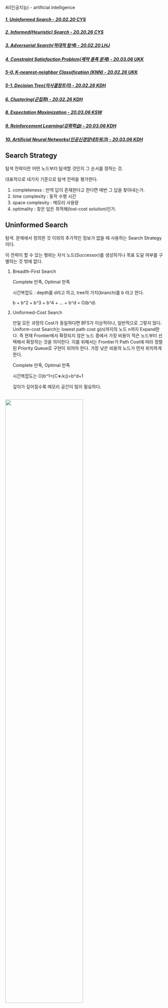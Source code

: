AI(인공지능) - artificial intelligence

##### [1. Uninformed Search - 20.02.20 CYS](#Uninformed-Search)
##### [2. Informed(Heuristic) Search - 20.20.26 CYS](#Informed-Search)
##### [3. Adversarial Search(적대적 탐색) - 20.02.20 LHJ](#adversarial-search)
##### [4. Constraint Satisfaction Problem(제약 충족 문제) - 20.03.06 UKK](#Constraint-Satisfaction-Problem)
##### [5-0. K-nearest-neighbor Classification (KNN) - 20.02.26 UKK](#K-nearest-neighbor)
##### [5-1. Decision Tree(의사결정트리) - 20.02.26 KDH](#Decision-Tree)
##### [6. Clustering(군집화) - 20.02.26 KDH](#Clustering)

##### [8. Expectation Maximization - 20.03.06 KSW](#Expectation-Maximization)

##### [9. Reinforcement Learning(강화학습) - 20.03.06 KDH](#Reinforcement-Learning)
##### [10. Artificial Neural Networks(인공신경망네트워크) - 20.03.06 KDH](#Artificial-Neural-Networks)


## Search Strategy
탐색 전략이란 어떤 노드부터 탐색할 것인지 그 순서를 정하는 것.

대표적으로 네가지 기준으로 탐색 전략을 평가한다.

1. completeness : 만약 답이 존재한다고 한다면 매번 그 답을 찾아내는가.
2. time complexity : 동작 수행 시간
3. space complexity : 메모리 사용량
4. optimality : 찾은 답은 최적해(lost-cost solution)인가.


## Uninformed Search
탐색. 문제에서 정의한 것 이외의 추가적인 정보가 없을 때 사용하는 Search Strategy 이다.

이 전략이 할 수 있는 행위는 자식 노드(Successor)를 생성하거나 목표 도달 여부를 구별하는 것 밖에 없다.

1. Breadth-First Search

    Complete 만족, Optimal 만족

    시간복잡도 :
      depth를 d라고 하고, tree의 가지(branch)를 b 라고 한다.

      b + b^2 + b^3 + b^4 + ... + b^d = O(b^d)

2. Uniformed-Cost Search

    만일 모든 과정의 Cost가 동일하다면 BFS가 이상적이나, 일반적으로 그렇지 않다.
Uniform-cost Search는 lowest path cost g(n)까지의 노드 n까지 Expand한다. 
즉 현재 Frontier에서 확장되지 않은 노드 중에서 가장 비용이 적은 노드부터 선택해서 확장하는 것을 의미한다.
이를 위해서는 Frontier가 Path Cost에 따라 정렬된 Priority Queue로 구현이 되어야 한다.
가장 낮은 비용의 노드가 먼저 위치하게 한다.

    Complete 만족, Optimal 만족


    시간복잡도는 O(b^1+⌊C∗/ϵ⌋)=b^d+1
    
    깊이가 깊어질수록 메모리 공간이 많이 필요하다.


​    
​    <img src="./assets/UCS.png" width="70%" height="70%">

3. Depth-First Search

    Complete X, Optimal X
    현 트리구조의 최대깊이를 m이라고 노드의 개수는 오직 O(m)의 메모리만을 사용하면 된다.
    순환 고리가 없는 트리구조에서는 Complete를 만족한다.

    시간복잡도 : O(b^D)
    공간복잡도 : O(bD)

4. Depth-Limited Search

    무한한 State space에서의 Depth-first Search는 실패를 일으킬 수 있는데, 미리 설정해놓은 깊이 값인 l을 이용함으로써 이 실패를 줄일 수 있다. 즉, 깊이 l까지 도달하면 더 이상의 자식노드는 존재하지 않는다고 간주하는 알고리즘이다.
이 알고리즘의 Time-complexity는 O(bl)이 되며, Space-complexity는 O(bl)이 된다.

    
    <img src="./assets/DLS.png" width="70%" height="70%">

5. Iterative Deepening Depth-First Search

    Depth Limit Search에서 Limit을 점차적으로 늘려나가는 방식.
전체 상태공간의 지름을 알지 못할때 사용하면 좋다.
Time-complexity로는 O(bd)이다. 
    
    <img src="./assets/IDS.png" width="70%" height="70%">
    
    

#### Overall


   <img src="./assets/overall.png" width="70%" height="70%">

---

## Informed Search

Heuristic
  - 논리적으로 증명할 수 없으나(주먹구구식) 문제를 푸는데 도움이 될 수 있는 것.
  - 해결책을 보장하지는 않음
  - 하지만 확률적으로 성능이 높아짐.


Evaluate function(평가함수) f : 확장시킬 노드들을 각각의 근거를 통해 평가하여 순위를 매김


#### Best-first Search

- Depth-first Seatch를 최적화하는 탐색 알고리즘.
- 노드를 확장시킬 때, 평가함수 f의 값이 가장 작은 값을 선택한다.
- 대표적인 예로는 Dijkstra's algorithm, A* algorithm이 있다.

1. Greedy Best-First Search

    평가함수를 오직 Heuristic 함수로만 구성.<br>
    언제나 최적의 정답만을 주는 것은 아님.

- Complete: 유한한 공간의 graph에서 repeated-state checking이 있을때만 만족
- Time: O(b^D), 하지만 평균 속도는 월등히 높아질 수 있음.
- Space: 평균 공간은 월등히 낮아질 수 있음.
- Optimal: X


2. A* Search

    시작점과 목표점 사이의 최단거리를 찾아주는 알고리즘.<br>
    g(n) = 시작점으로부터의 비용<br>
    h(n) = 목적지까지의 예상(Heuristic) 비용<br>
    평가함수 f(n) = g(n) + h(n)


  1) 현재 노드를 closed list에 올려둔다.
  2) 현재 노드에서 가능한 노드를 opened List에 올려둔다.
  3) 값이 가장 낮은 노드로 확장한다.
  4) 노드로 항햔다.

<img src="./assets/aStar.png" width="70%" height="70%">


- Complete을 만족한다.
- 휴리스틱 함수 h(n)이 admissible하다면, Optimal을 만족한다.

    <small>※  A heuristic h(n) is admissible if for every node n,
h(n) ≤ h*(n), where h*(n) is the true cost to reach the goal
state from n.</small>



#### Local Search

1. Hill Climbing
- 현재 노드를 기준으로 이웃 노드들을 확인하여 조금이라도 더 좋은 노드로 이동하는 방식을 이용.
- 아주 적은 메모리를 이용한다. 현재노드만을 기록하기에 O(1)
- 아주 큰 상태 공간에서 그나마 합리적인 해를 찾아내는 이점.

    문제점 : Local Maximum에 빠질 수 있다.
    
    
    <br>

<img src="./assets/hillClimbing.png" width="70%" height="70%">


2. Simulated Annealing

    커다란 탐색공간에서 주어진 함수의 전역 최적점에 대한 훌륭한 근사치를 찾으려고 하는 전역최적화 문제에 대한 일반적인 확률적 휴리스틱 접근방식

시작 위치에서 공을 굴리면, 공은 Local Minima에 빠질 것이다. (가속도는 생각하지 말도록 하자) 하지만 우리가 원하는 것은 Global Minima에 공이 도달하는 것이다. 하지만 Hill Climbing Method에 의해서는, 공은 현재 위치보다 높은 곳으로는 이동하지 않기 때문에, 위 그림과 같은 상황이 발생한다.


이 때, 이 언덕 전체를 살짝 흔들어주면 어떻게 될까? 공이 Local Minima를 겨우 빠져 나갈 정도로 흔들어 준다면, 공은 Global Minima에 도달할 수 있을 것이다. 이렇게 흔들어 주는 것이 Simulated Annealing에 적용된 Heuristics이다.



<img src="./assets/simulatedAnnealing.gif" width="70%" height="70%">

참고 : https://sens.tistory.com/404


## Adversarial Search

### Adversarial Search(적대 탐색) 란?

- AI 프로그램(게임 프로그램)들은 탐색 알고리즘으로 **[Minimax algorithm](#1.-Minimax-algorithm(최대최소-방법)),** **[alpha-beta pruning](#2.-Alpha-Beta-Pruning(알파-베타-방법))** 등을 사용하는데, 이러한 알고리즘을 사용한 탐색을 적대 탐색이라고 한다.

- 적대 탐색에서는 두 명의 게임플레이어 중 한 명이 이기거나, 지거나 ,비길 때까지 번갈아 행동하는 것을 가정한다. 또, 사용가치가 서로 상반되기 때문에 한쪽이 점수를 얻으면, 한쪽은 잃게 된다. 이러한 특성이 적대적인 상황을 만든다.

- 게임이론 용어 :

  - Deterministic : 어떤 행동의 결과도 예측 가능하다. 즉, operation이 정확히 수행된다.
  
  - turn-taking : 두 플레이어의 행동이 번갈아서 일어난다. 즉, 동시에 작동하는 경우가 없다.
  
  - zero-sum game : 모든 이득의 총합이 항상 제로인 게임
  
  - perfect information : 현재 모든 게임 상태는 완전히 관찰 가능하다. 즉, optimal하게 선택 가능하다.

<br>

**적대 탐색 알고리즘 소개 전 해당 장에서 필요한 정보**

- 해당 장에서는 두 명의 플레이어를 MAX와 MIN으로 표현한다.

- [Tic-Tac-Toe(삼목게임)에 대한 게임 트리](#Game-Tree-for-Tic-Tac-Toe)를 예시로 사용한다.

- 게임트리의 대략적인 사이즈

  - b = branching factor(각 노드의 자식 노드 수)
  
  - d = search depth 라고 할 때, **O(b^d)**
  
  - 체스의 경우, b ~ 35 / d ~ 100 으로 엄청 큰 사이즈이기 때문에 이것을 다 탐색하기는 어렵다. 그래서 Game-playing은 **한정된 시간에 최적의 결정**을 내리는 것을 강조한다.
  
  -  주요 쟁점은 " 커다란 게임트리에서 어떻게 optimal move를 탐색할 것인가? " 이다. 이를 위해 적대 탐색 알고리즘이 사용된다.
  

<br>  

#### Game Tree for Tic Tac Toe

<br>

<img src="./assets/tic1.png" width="65%" height="65%">

### 적대 탐색 알고리즘 종류

#### 1. Minimax algorithm(최대최소 방법)

- 본인 차례에는 본인에게 제일 유리한 수, 상대방 차례에는 본인에게 제일 불리한 수가 선택하며, 다음 턴만이 아니라 그 이후까지 바라보며 탐색하는 과정이다.

- **MAX** 가 X 를 표시하고, **MIN** 은 0 를 표시하며, **MAX** 가 먼저 시작한다고 가정하자. 깊이 제한이 2 인 경우, 레벨 2 의 모든 노드가 생성될 때까지 너비우선 탐색을 수행한 다음, 이들 노드에 대하여 평가 함수를 적용한다. 상태 p에 대한 평가 함수 e(p) 가 다음과 같이 주어진다고 하자.

  ```
  if MAX가 이기는 상태 : e(p) = ∞
  
  if MIN이 이기는 상태 : e(p) = -∞
  
  if 결정이 나지 않은 상태 : e(p) = (MAX가 이길수 있는 경우의 수) - (MIN이 이길수 있는 경우의 수)
  ```

만약 상태가 다음과 같다면, 

<img src="./assets/minimax1.png" width="20%" height="20%">

e(p) = 6 - 4 = 2 가 될 것이다.

<br>

**START**

탐색의 첫번째 단계

<img src="./assets/minimax2.png" width="50%" height="50%">


위부터 e(p)의 값이 각 1, -2, -1이기 때문에 MAX는 e(p) = 1 을 선택하여 행동할 것이다.

<br>

<img src="./assets/minimax3.png" width="20%" height="20%">


MIN은 여기에 대해 위 그림과 같이 X의 왼편에 O를 표시했다고 하자.(MIN은 좋은 탐색 전략을 갖고 있지 않다고 볼 수 있다.)

그리고 다시 MAX가 탐색을 수행하고 아래와 같은 탐색트리가 만들어진다.

<br>

<img src="./assets/minimax4.png" width="70%" height="70%">


여기서 두 가지 최상의 선택이 가능하지만, 빨간표시의 행동을 선택했다고 하자. 그렇다면 MIN은 패배를 피하기 위해 아래와 같은 행동을 취할 것이다.

<br>

<img src="./assets/minimax5.png" width="20%" height="20%">


MAX는 탐색을 다시 수행하여 아래와 같은 트리를 생성한다. MAX는 이번에도 최상의 선택을 할 것이고, 이 선택이 MAX의 패배를 피할 수 있는 행동이라는 것을 알 수있다. 그리고 다음 차례에서 MIN은 패배했다는 것을 알 수있고 게임은 종료된다.

<br>

<img src="./assets/minimax6.png" width="70%" height="70%">


#### 2. Alpha-Beta Pruning(알파 베타 방법)

- 위에 설명한 Minimax algorithm의 경우 탐색트리 생성 과정과 상태 평가 과정이 완전히 분리되어 있다. 즉, 트리 생성이 완전히 끝난 후에야 상태 평가가 시작된다. 그래서 비효율적인 전략이라고 볼 수 있다.

- 이를 보완하기 위해 나온 방법이 Alpha-Beta Pruning으로 최종 결정에 영향이 없는 노드들은 가지치기를 해 시간을 줄이는 것이다.

<br>

**Example**

<img src="./assets/Alpha1.png" width="60%" height="60%">

<br>

위 그림을 예로 들어 설명해보자.

해당 그림은 노드 A와 A의 자식이 생성되고, B의 자식 노드 C까지 생성된 직후이다.

여기서 A의 평가값이 -1인데, 이 시점에서 시작 노드의 평가값은 -1 이상으로 제한된다.

왜냐하면 시작 노드는 MAX 차례이므로 최댓값을 탐색할 것이다. 근데 이미 A에서 평가값 -1을 받았으므로 그보다 작은 값을 선택할 수는 없다. 이 하한을 시작 노드의 **Alpha Value(알파값)** 라고 한다.

반대로 노드 B를 보면 노드 C의 평가값이 -1이기 때문에 노드 B의 평가값은 -1이하로 제한된다는 것을 확인할 수 있다. 왜냐하면 노드 B는 MIN 차례이므로 최솟값을 탐색할 것이다. 근데 노드 C에서 평가값 -1을 받았으므로 그보다 큰 값을 선택할 수 없다. 노드 B에 대한 이러한 상한을 **Beta Value(베타값)** 라고 한다.

즉,  

**MAX 노드의 알파값은 자식 노드의 평가값 중 현재까지 가장 큰 값이 된다.**

**MIN 노드의 베타값은 자식 노드의 평가값 중 현재까지 가장 작은 값이 된다.**



알파값보다 작거나 같은 베타값을 갖는 노드의 탐색을 중단하는 것을 **알파 절단(Alpha cut-off)** 라고 하고,

그 반대를 **베타 절단(Beta cut-off)** 라고 한다. 

그리고 이러한 과정을 수행해 가는 모든 과정을 일반적으로 **Alpha-Beta Pruning(알파 베타 방법)** 이라고 한다.

---

# Constraint-Satisfaction-Problem

### 정의
-   제약 조건을 만족하는 경우를 찾는 탐색 문제의 일종
-   엄밀한 정의
    - Variable : X = {x1, x2, … , xn}
	    - 제약조건이라 함은 각 객체의 상태가 특정 조건을 만족해야함을 의미
		- 각 객체를 variable로 놓고, 해당 variable에 value를 담아 state를 표현한다.
	- Domain : D = {d1, d2, … , dn}
	    - State(=value)의 정의역. 3색문제의 경우 {빨간색, 초록색, 파란색}이 domain이 됨
	- Constraint : C = {c1, c2, … , cn}
	    - 제약 조건을 나타냄.
		- C 집합 원소 Cj에 대해서는 <tj, rj>로 표현되며, tj는 Variable 집합에서의 k개 원소로 이뤄진 부분집합이고, rj는 tj내의 variable 원소들이 각각 가지는 k개의 state를 담고있는 tuple을 나타냄.
    - Evaluation : tj 내의 모든 variable 원소에 어떤 state를 assign 했을 때 그 state 상태가 rj내의 원소로 표현 되면 제약조건 만족, 그런 원소가 없다면 만족하지 않음

### 제약 충족 문제 예시
-   3색 문제
<image src="./assets/ukk/map.png">

-	V = {WA, NT, SA, Q, NSW, V, T}
-	D = {R,G,B}
-	C = {<(WA, NT), {(R,G), (R,B), (G,R), (G, B), (B, R), (B, G)}>, …………..} => 명시적(explict) 제약충족 표현, k = 2
- 	C = 인접한 두 나라의 색이 다름 => 암시적(implict) 제약 충족 표현
-   생활속의 CSP
    -   시간표 짜기
    -   버스 배차 스케줄링
    -   버스 노선 설계

### CSP 구현
- 백트래킹이 기본(dfs)
- 탐색 공간을 줄이지 않으면 |V| = n, |D| = m O(m^n) 시간 복잡도
- 최적화 관건
	- 다음 어떤 변수를 assign 할 것인가?
	- 어떤 순서로 value를 선택할 것인가?
	- 필연적 제약 조건 위배를 미리 알 수 없는가?
    - 문제 구조상의 이점을 채택할 수 없는가?
- local search도 가능

### CSP 백트래킹 최적화
#### 다음 어떤 변수를 assign 할 것인가?

###### Ordering: Minimum Remaining Values(MRV)

<image src="./assets/ukk/mrv.png">

Variable Ordering: Minimum remaining values (MRV): 다음 할당해야할 변수로 Minimum remaining values를 할당한다. MRV를 most constrained variable라고도 부르며 이 오더링을 "Fail-fast" ordering이라 한다.

#### 어떤 순서로 value를 선택할 것인가?

###### Ordering: Least Constraining Value(LCV)

<image src="./assets/ukk/lcv.png">

Value Ordering: Least Constraining Value: 변수를 택할때 제약 조건이 가장 적은 값을 선택한다. 예를 들어 나머지 변수 중에서 가장 작은 값을 규정하는 변수를 택하는 것. 이때 필터링을 다시 실행하는 등의 계산이 필요할 수 있다. LCV Ordering을 적용하지 않을 경우 도메인이 조금만 많아져도 계산에 무리가 있으나 적용할 경우 계산 가능 도메인 수의 한계가 급격히 올라간다.

#### 필연적 제약 위배 조건을 미리 알 수 없는가?

###### Forward Checking

<image src="./assets/ukk/forward checking.png">

Filtering을 사용하여 Backtracking Search보다 수고를 줄인다. 예를 들어 WA에 Red를 칠했다면 WA와 연결 된 NT, SA에서 Red 색을 지운다. Q에 Green을 칠했다면 NT, SA, NSW에서 Green을 지웠다. 이렇게 한다면 Backtracking Search보다는 수고가 훨씬 줄어들게 된다. 하지만 이것도 만족스럽지는 않다.

###### Arc Consistency

<image src="./assets/ukk/arc checking.png">

색칠된 모든 노드와 인접한 노드간의 일관성을 체크한다. 모순이 발생하는지 체크를 해보는 것이다. 포워드 체킹과 차이점이 뭔지 헷갈릴 수 있다. 포워드 체킹은 WA 노드에 Red를 칠하면 A와 인접한 노드에서 Red를 지운다. 이 지워진 노드를 Arc라고 하자. 그리고 Q에서 Green을 칠하면 NT, SA, NSW에서 Green이 지워지는데 지워진 노드 3개를 또 아크로 본다. 그럼 Arc는 4개가 되고 이 Arc간의 Consistency를 보는 것이다. 위 이미지에서는 NT와 SA Arc에서 모순이 일어났기에 WA, Q 중 하나는 다른 색으로 칠해져야 하고 이 다른색으로 칠하러 돌아 가는 것이 Backtracking이다.

#### 문제 구조상의 이점을 채택할 수 없는가?
###### Tree-Structure CSPs


<image src="./assets/ukk/tree_structure_csps2.png">

Theorem: 제약 그래프에 루프만 없다면 CSP는 

에 풀 수 있다.

###### Nearly Tree-Structured CSPs

<image src="./assets/ukk/nts2.jpg">
    
- Conditioning: 변수를 인스턴스화 하고 이웃 도메인을 prune 해버린다.
- Cut set conditioning: 나머지 제약 그래프가 트리가 되도록 변수 세트를 인스턴스와 한다.
- Cut set size c는 small c에 대해 매우 빠른 런타임

### CSP local search

#### Iterative Algorithms for CSPs

- Local search methods는 일반적으로 "complete" states에서 작동합니다. i.e., 모든 variable이 어떤 상태로 모두 결정되어 있는 상태
- To apply to CSPs:
    -   불만족스러운 constraints로 과제를 수행한다.
    -   Operators가 variable values를 재할당 한다.

<image src="./assets/ukk/local_search_csp.png">

- Algorithm: While not solved
    -   Variable selection: conflicted variable를 랜덤하게 선택한다.
    -   Value selection: min-conflicts heuristic:
    -   가장 적은 constraints를 위반하는 value를 선택한다.
    -   i.e., h(x) = 위반 된 제약 조건의 총개수	

---
# K-nearest-neighbor

### instance-based learning의 한 종류
-   어떤 instance의 class가 뭔지 묻는 query가 주어지면, 메모리상에 있는 instance들 그 자체들을 이용하여 classification 하게 됨
-   미리 learning 을 통한 hypotheses를 결정해놓는 것이 아닌, training data set 자체가 hypotheses임
-   training data set 모두를 메모리 상에 올려야함 (그래서 instance-based)
-   알고리즘 마다 다르겠지만, 최악의 경우 모든 instance들을 탐색해야함
### lazy learning의 한 종류
-   미리 학습해놓는 것이 아닌, query가 주어질 때마다 학습을 해야함

### KNN 알고리즘 (뒤지게 간단)
-   어떤 instance 가 어디 class인지 물어보는 query가 주어지면, 해당 instance의 최근접 k개의 instance들을 찾음
-   찾은 instance 들의 label을 확인함
-   가장 많이 나오는 쪽으로 classification
-   적절한 k를 찾는 것이 쉽지 않은 일

<img src="./assets/knn_1.png">
<img src="./assets/knn_2.png">

---

### Decision Tree

의사결정트리

**데이터를 분석하여 이들 사이에 존재하는 패턴을 예측 한 규칙의 조합으로 나타냄**

- 강력하고 유명한 classification, prediction 방법





**종류**

* binary decision tree
  <img src="./assets/decision_tree2.png" width="70%" height="70%">

* N-way decision tree

  <img src="./assets/decision_tree.png" width="70%" height="70%">



**Good & Poor 기준**

<img src="./assets/decision_good.png" width="70%" height="70%">

분류가 잘 된것을 측정하는 기준으로 **순도(purity)**를 측정

만약 group에 하나의 class만 존재하면 순도가 높고 복수의 class가 존재하면 순도가 낮다.



**impurity(diversity) 측정**

* **information Gain** - Entropy
* **Gini**
* information gain ratio (information gain / entropy)
* chi-square test based



**information gain**

- Entropy 
  <img src="./assets/entropy.png" width="70%" height="70%">
- information gain  : original data set S , split subset S1 사이의 impurity관계를 비교

<img src="./assets/information_gain.png" width="70%" height="70%">

예시

<img src="./assets/entropy_example.png" width="100%" height="100%">



이렇게 비교를 하여 **information gain이 가장 큰 값이 순도가 가장 높은 것**(impurity가 낮음)

<img src="./assets/entropy_result.png">



이를 반복적으로 작업하면 decision tree를 만들 수 있음

<img src="./assets/information_gain_result.png">





**gini**

확률의 제곱의 합으로  순도 계산

<img src="./assets/gini.png">

예시

<img src="./assets/gini_example.png">

gini도 gain값을 얻는다. 이때에 subset의 gini값에서 original set의 gini값을 빼준다.

여기서는 **gain의 값이 작을 수록 순도가 높음**

<img src="./assets/gini_gain.png">



#### decision tree의 장단점

**장점**

* 트리구조이므로 쉽게 이해 가능
* 데이터에 대해서 사전에 인지할 필요(prior assumption)가 없음
* 의사결정시에 사용되는 일반상식에 맞추기 쉽다
* 다양한 카테고리로 분류할 수 있다.
* 분류와 관련이 없는 속성도 분류가능
* 계산 비용이 작음
* outlier에 민감하지 않음.

**단점**

* 특정 변수에 의해 수직/수평적으로 구분되지 못할 때 분류율이 떨어짐. 이 경우 분류를 위해서 트리를 복잡하게 만들어야하는 문제 발생 - **한개의 변수만으로 구분하기에 발생**
* greedy방식이므로 최적해를 보장하지 못함.
* 경계점 부근에서 예측 오류가 클 가능성이 있음.
* 기존의 training set에 의해서만 결정이 되므로 새로운 set에 대해서 불안정할 가능성이 있음.
* 복수의 속성의 set을 분류하는 것을 생성하기가 복잡함.

---
### Clustering



clustering(군집화) - 비슷한 개체끼리 하나의 그룹으로 묶는 것

* 군집 간 분산 최대화
* 군집 내 분산 최소화



**clustering**은 **비지도학습(unsupervised learning)**이다. - label이 없음

**classification**은 **지도학습(supervised learning)**이다. - label이 있음.



### Flat algorithm - 유사한 것 끼리 묶는 것

### k-means

* 군집은 하나의 중심(centroid)를 가진다.
* 각 개체는 가장 가까운 중심에 할당이 되며 같은 중심에 할당된 것끼리 하나의 군집을 이룸.
* 사용자가 k개의 군집 수를 사전에 정의해야함.
* EM알고리즘에 기반한다.



**알고리즘**

1. 특정 갯수의 군집의 중심을 랜덤으로 선정한다.
2. 각각의 중심에 개체들을 할당한다. (Expectation)
3. 할당 후 중심을 다시 재조정한다. (Maximization)
4. 2-3번 과정을 반복한다.
5. 중심이 수렴이되면 종료한다.



**장점**

* 복잡도가 O(n)
* 수행속도가 빠르다



**단점**

* 초기값의 위치에 따라서 원하는 결과가 나오지 않을 수도 있습니다.

  <img src="./assets/k_means1.png" width="70%" height="70%">

* 군집의 크기가 다른 경우 정상 작동이 안될 수 있음.
  <img src="./assets/k-means2.png" width="70%" height="70%">

* 군집의 밀도가 다른 경우 정상 작동이 안될 수 있음.
  <img src="./assets/k-means3.png" width="70%" height="70%">

* 특이한 케이스의 경우 군집화가 잘 안됨.
  <img src="./assets/k-means4.png" width="70%" height="70%">

* outlier에 민감하다.

<br>

**사용하는 경우**
* pixel segmentation에 드물게 사용된다.


### Mean Shift

* 탐색 반경을 정한다. (scale, bandwidth)
* 군집의 갯수를 정의할 필요가 없다.



**알고리즘**

1. search window를 선택한다.
2. window 내의 데이터의 mean을 계산한다
3. mean의 위치로 window의 중앙을 옮긴다.
4. 수렴될 때까지 2-3과정을 반복한다.



<img src="./assets/mean_shift.png">



**cluster에 이용되는 방법**

1. kernel(원, 사각형, gaussian 등등)과 bandwidth(variance of Gaussian 등)을 선택한다.
2. 각각의 point에 대하여
   * window의 중앙을 각각의 점에 위치함.
   * window 내의 데이터의 mean을 계산한다.
   * mean의 위치로 window의 중앙을 위치시킨다.
   * 수렴될 때까지 2-3의 과정을 반복한다.
3. 가까운 위치로 모인 점들에 대해서 같은 cluster라고 할당한다.

<img src="./assets/mean_shift_cluster.png">



**장점**

* segmentation에 적합하다.
* cluster의 갯수가 유동적이다
* outlier에 민감하지 않다

**단점**

* kernel shape/size를 잘 선택해야한다.
* 고차원 특징에는 적합하지 않다.



**사용하는 경우**

* over-segmentation
* multiple segementation
* tracking, clustering, filtering application


### Hierarchical algorithm - 군집화한 것을 다시 군집화 함

##### top-down

* clustering을 recursive하게 한다.
* 효율이 떨어진다.



##### bottom-up

* 하나씩 비슷하게 묶어가며 최후에 하나로 묶일 때까지 함.



**Hierarchical Agglomerative Clustering**

1. N개의 벡터가 있으면 서로의 similarity를 비교하여 가장 높은 similarity를 합친다.
2. 두개짜리 cluster가 생기고 이를 하나로 보고 또 similarity 비교
3. 위의 과정 반복하면서 하나로 합쳐질 때 까지 진행



**similarity 비교 옵션**

1. Single-link clustering
   * 가장 가까운 개체와 결합
   * 큰 것이 계속해서 커지는 현상이 생김
   * 편향적인 트리 생성 가능
2. Complete-link clustering
   * 가장 먼쪽에 있는 개체와 결합
   * 일정 수준이상으로 커진 클러스터를 막아줌.
3. average-link clustering
   * 평균 거리에 있는 것에 결합

<img src="./assets/link.png">

**예시**

거리표

<img src="./assets/distance.png">

single-link

<img src="./assets/single_link.png">

complete-link

<img src="./assets/complete_link.png">





**single - complete 비교**

* 정보검색 측면에서는 complete가 더 적절하다.
* 성능대비 비용적인 측명은 single이 더 좋다.





reference



 [https://ratsgo.github.io/machine%20learning/2017/04/19/KC/](https://ratsgo.github.io/machine learning/2017/04/19/KC/) 

 https://bcho.tistory.com/1204 

 https://en.wikipedia.org/wiki/Single-linkage_clustering 

-----------

### Expectation Maximization

<br>

**기본 개념 : Hidden variable(결측값)을 무시 하지 않고 Training data로 사용하기 위한 알고리즘**

<br>

**Introduction to EM**

\- 통계학의 거장 Rubin의 역작 중 하나이다. 

\- 보통의 데이터에는 결측값( *, 혹은 NA로 표시되는 것들)이 많이 존재한다.

\- 결측값이 있을시 무시하기도 하지만, imputation을 통해 채워넣기도 한다. 대표적인 imputation방법으로, 평균이나 중앙값으로 결측값을 대체하는 경우가 많다.

\- **EM algorithm은 결측값을 무시하지 않고, 단순히 평균이나 중앙값으로 결측치를 대체하지 않으면서, 통계적 추론을 하는 기법으로 가능도에 기반을 둔다.** 

\- EM algorithm은 결측값이 있을 때의 최대가능도추정량(MLE)을 추정하기 위해 제안된 방법이다. 결측값 그 자체를 채울수도 있다.

\- 결측값을 채우는 것뿐만 아니라 다양한 목적으로 활발하게 사용되는 도구이기도 하다. ex) 가우시안 혼합 모형, latent variable기반 모델 등

-**항상 Optimal한 결과를 가져오는 것은 아니다. (Local search)**

**\- E : Expectation과 M : Maximization, 두 단계로 구성이 된다.** 

\- EM알고리즘을 이해하기 위해서는 가능도(likelihood, 수리통계학2)에 대한 지식이 필요하다. 

<br>

Hidden Variable을 어떻게 training data로 사용할 것인가?

<img src="./assets/MissingData.png">

1. 사용하지 않는다.

   <img src="./assets/DataIgnore.png">

2. Fill in with Best Value

   <img src="./assets/FillwithBestValue.png">

3. **확률 분포를 적용시켜서 사용 (EM 알고리즘)**

   초기에는 확률값을 랜덤하게 설정(Random initialize를 여러번 해봐서 최상의 optimal을 찾아야한다.)

<img src="./assets/distributionValue.png">

아래와 같이 E-step(Expectation)과 M-step(Maximum likelihood)을 반복해가면서 일정한 값에 수렴하도록 계산

<img src="./assets/distributionValue2.png">

<img src="./assets/distributionValue3.png">

**M-step을 통해 증가하는 likelihood**

<img src="./assets/likelihood.png">

---
### Reinforcement Learning



**기계학습** : 인공지능의 한 방법론으로서 다량의 데이터를 컴퓨터가 학습하는 알고리즘과 기술을 개발하는 분야

* 표현(representation) : 학습을 위해 주어진 데이터에 대한 표현
* 일반화(generalization) : 아직 주어지지 않은 데이터에 대한 처리



**기계학습 분류**

* **지도 학습(Supervised Learning)**
  목표값(label)이 제시된 데이터로 학습을 진행
* **비지도 학습(Unsupervised Learning)**
  목표값(label)이 제시되지 않은 데이터로 학습을 진행 (특성 추출)
* **강화 학습(Reinforcement Learning)**
  어떤 환경 안에서 정의된 에이전트가 현재의 상태(state)를 인식하여, 선택 가능한 행동들 중 보상(reward)을 최대화하는 행동 혹은 행동 순서를 선택하는 방법

<img src="./assets/MR.png">



**강화학습**

* 에이전트(agent) : 상태를 관찰, 행동을 석택, 목표지향
* 환경(environment) : 에이전트를 제외한 나머지
* 상태(state) : 현재 상황을 나타내는 정보
* 행동(action) : 현재 상황에서 에이전트가 하는 것
* 보상(reward) : 행동의 좋고 나쁨을 알려주는 정보



**특징**

* 반복적인 시도를 통해 **시행착오**를 겪으며 environment로부터 최대의 reward를 찾고 목표에 도달한다.
* **Delayed reward** - 시행착오 중 선택한 action이 가장 적합한 선택인지 알 수 없다.(최대의 reward인지 알 수 없다는 것)
* 강화학습에서는 당장의 보상값이 조금은 적더라도, 나중에 얻을 값을 포함한 보상값의 총 합이 최대화되도록 Action을 선택해야 한다.



**Exploration(탐험)-Exploitation(이용) dilemma**

* 더 높은 보상을 받기 위해서 주어진 state에서 최적의 선택을 이용(exploit)해야함.
* 각 action들의 미래지향적 가치를 알기 위해서는 사전 탐험(explore)이 필요
* 탐험(explore)을 위해서는 지금 당장 최적은 선택(exploit)을 포기할 수 있어야함



#### Q-Learning

* 강화 학습 가운데 가장 널리 사용되는 알고리즘

* 선택가능한 action중 임의로 선택하고 environment로 부터 reward를 받음(시행착오)

* 학습 시점에는 action에 대한 평가가 완료되지 않았으므로, 해당 시점에서 최적으로 평가된 action이 실제로는 최적의 action이 아닐 수 있음.

* **Q(s,a)는 estimated utility function**으로 state s 에서 action a를 선택하는 것이 유리한 정도를 나타냄. 이는 a를 선택하여 나타나는 **즉각 reward**와 선택 후 상태변화 s'에서 얻을 수 있는 **잠재적 reward** 중 최대값의 합으로 정의

  <img src="./assets/Q-Learning.png">

  

**알고리즘**

1. 각 state-action pair(s,a)에 대해서 Q(s,a)값을 0으로 초기화
2. 현재 state s에서 선택 가능한 임의의 action a 선택 후 실행
3. 외부환경으로 부터 immediate reward를 받음
4. 새로운 state s'을 감지
5. Q(s,a)값을 수식(위에 제시)으로 갱신
6. s=s'
7. 2-6과정을 Q(s,a)가 수렴할 때까지 반복



예시)

**초기상태**

<img src="./assets/q-initial.png">



**학습완료**

<img src="./assets/q-final.png">

---
### Artificial Neural Networks

ANN : 인공신경망 네트워크



**인공지능 분야를 대표하는 두가지 고전적 접근방법**

1. Connectionism : 지식을 network상에 분산된 형태로 표현 
   (ex - ANN)
2. Symbolism : 지식을 symbol과 그들간의 relation 또는 Logic으로 표현 
   (ex - Logical inference in Ontology)

<img src="./assets/ann1.png">

**Perceptron(퍼셉트론)**

* ANN을 구성하는 단위
* 복수개의 input을 입력 받은 뒤 처리를 거친 후 하나의 Output을 반환
* 입력신호 : pi와 가중치 : wi의 곱을 모두 합친 값이 임계치(세타)를 넘으면 흥분

<img src="./assets/ann2.png">

* Activation function : 뉴런에서 출력값을 결정하는 함수
  <img src="./assets/ann3.png">

**Perceptron 학습**

* 지도학습(실수입력)
* 전체 출력뉴런들에 대하여 계산된 출력값과 목표값과의 차이를 최소화 
  (차이를 줄이는 방향으로 가중치를 변경)
  -> Widrow-Hoff rule(delta rule)



**Widrow-Hoff rule(delta rule)**

1. 가중치(Wi(0))와 임계치(세타)를 임의의 작은 값으로 초기화
   <img src="./assets/whr1.png" heigth=50% width=50%>
2. 새로운 입력패턴(X0,X1,...)과 목표출력 패턴(d(t))을 제시
   <img src = "./assets/whr2.png" width=70% height=80%>
3. Activation function(hard limiter) fn을 사용하여 실제 출력값(y(t))를 계산
   <img src="./assets/whr3.png" width = 70%>
4. 목표값 d(t)와 출력값 y(t)를 이용한 가중치 갱신
   <img src="./assets/whr4.png">



**퍼셉트론의 한계**

* 선형적으로 데이터를 구분하기 때문에 복잡한 구분의 경우 구분 불가
  (ex - AND,OR 구분 가능 / XOR 구분불가)
  <img src="./assets/ann4.png">



* 이러한 문제를 해결하기 위해서 단층 퍼셉트론이 아닌 다층 퍼셉트론을 구성
  (Backpropagation Neural Network)

  **비선형적인 문제들 해결 가능**

  <img src ="./assets/ann5.png">q



**Backpropagation Neural Network**

* input later와 output layer 사이에 하나 이상의 hidden layer을 가지는 단방향 신경회로망
  <img src="./assets/bnn1.png">
* 단층 퍼셉트론의 선형분리 문제점을 해결
* 일반적인 continuous function approximation 문제 해결을 위해 널리 사용
  (미분가능한 함수들을 추측할 수 있음)
* 학습 - 원하는 목표값과 실제 출력값 사이의 오차제곱합으로 정의된 error function의 값을 최소화하는 방식으로 학습(Error backpropagation Algorithm)
* 지도학습



**Error backpropagation Algorithm**

* hidden layer의 학습을 위해 output layer에서 발생한 오류를 이용하여 hidden layer 가중치 재계산
* 이 값을 다시 input layer으로 역전파(backpropagation)시켜 가중치를 재계산
* output layer의 오류를 **Gradient Descent Method** 기법으로 최소화함
  **경사하강법** : 함수의 기울기를 구하여 기울기가 낮은 쪽으로 계속 이동시켜서 극값에 이를 때까지 반복시키는 것
* 생물학적 현상과는 일치하지 않음
* **보편적으로 많이 사용되는 인공신경망 학습 방법**

<img src="./assets/bnn2.png">



**Hopfield Memory**

* 자신을 제외한 모든 뉴런과 양방향으로 상호 연결된 형태의 ANN
* 지도학습(이진입력)
* activation함수로 hard limiter 사용
* 기본 모델은 bipolar 값 (+1,-1)을 사용
* 연상기억 또는 최적화 문제를 푸는데 주로 사용
* 다른 종류의 ANN model과 달리 점진적으로 학습을 하지 않고, 초기 학습패턴의 외적합을 사용하여 연결가중치를 만듦
* 하나의 뉴런층을 사용하므로 입력벡터와 출력벡터의 차원이 동일
* 주로 연상기억문제, 최적화 문제에 사용된다.
* 가장 큰 문제는 수렴결과가 최적인지 보장이 안된다.(잘못된 기억을 연상할 수 있음.)

<img src="./assets/hm.png">



**Self Organizing Map(SOM)**

* 인접한 출력뉴런들은 비슷한 기능을 수행할 것이라는 예측

* 입력벡터와 가까운 출력뉴런 뿐만 아니라 위상적으로 이웃한 뉴런들도 함께 학습

* 주로 clustering, classification,최적화 문제에 사용된다.

  <img src="./assets/som.png">

* 이웃 반경을 점차 감소시키면서 학습과정을 반복 (가까울 수록 가중치를 준다는 것)
  <img src="./assets/som2.png">







**reference**

http://ecee.colorado.edu/~ecen4831/lectures/NNet3.html

https://commons.wikimedia.org/wiki/File:Perceptron_XOR.jpg













